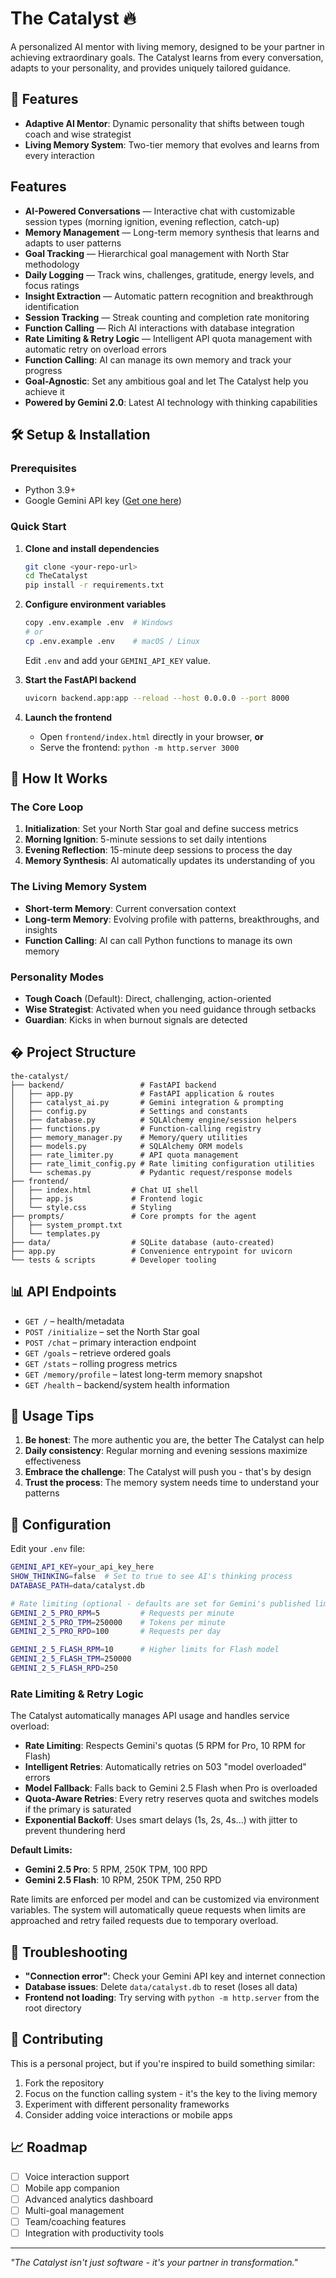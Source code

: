 # The Catalyst 🔥

A personalized AI mentor with living memory, designed to be your partner in achieving extraordinary goals. The Catalyst learns from every conversation, adapts to your personality, and provides uniquely tailored guidance.

## 🚀 Features

-   **Adaptive AI Mentor**: Dynamic personality that shifts between tough coach and wise strategist
-   **Living Memory System**: Two-tier memory that evolves and learns from every interaction

## Features

-   **AI-Powered Conversations** — Interactive chat with customizable session types (morning ignition, evening reflection, catch-up)
-   **Memory Management** — Long-term memory synthesis that learns and adapts to user patterns
-   **Goal Tracking** — Hierarchical goal management with North Star methodology
-   **Daily Logging** — Track wins, challenges, gratitude, energy levels, and focus ratings
-   **Insight Extraction** — Automatic pattern recognition and breakthrough identification
-   **Session Tracking** — Streak counting and completion rate monitoring
-   **Function Calling** — Rich AI interactions with database integration
-   **Rate Limiting & Retry Logic** — Intelligent API quota management with automatic retry on overload errors
-   **Function Calling**: AI can manage its own memory and track your progress
-   **Goal-Agnostic**: Set any ambitious goal and let The Catalyst help you achieve it
-   **Powered by Gemini 2.0**: Latest AI technology with thinking capabilities

## 🛠️ Setup & Installation

### Prerequisites

-   Python 3.9+
-   Google Gemini API key ([Get one here](https://aistudio.google.com/app/apikey))

### Quick Start

1. **Clone and install dependencies**

    ```bash
    git clone <your-repo-url>
    cd TheCatalyst
    pip install -r requirements.txt
    ```

2. **Configure environment variables**

    ```bash
    copy .env.example .env  # Windows
    # or
    cp .env.example .env    # macOS / Linux
    ```

    Edit `.env` and add your `GEMINI_API_KEY` value.

3. **Start the FastAPI backend**

    ```bash
    uvicorn backend.app:app --reload --host 0.0.0.0 --port 8000
    ```

4. **Launch the frontend**

    - Open `frontend/index.html` directly in your browser, **or**
    - Serve the frontend: `python -m http.server 3000`

## 🧠 How It Works

### The Core Loop

1. **Initialization**: Set your North Star goal and define success metrics
2. **Morning Ignition**: 5-minute sessions to set daily intentions
3. **Evening Reflection**: 15-minute deep sessions to process the day
4. **Memory Synthesis**: AI automatically updates its understanding of you

### The Living Memory System

-   **Short-term Memory**: Current conversation context
-   **Long-term Memory**: Evolving profile with patterns, breakthroughs, and insights
-   **Function Calling**: AI can call Python functions to manage its own memory

### Personality Modes

-   **Tough Coach** (Default): Direct, challenging, action-oriented
-   **Wise Strategist**: Activated when you need guidance through setbacks
-   **Guardian**: Kicks in when burnout signals are detected

## �️ Project Structure

```
the-catalyst/
├── backend/                 # FastAPI backend
│   ├── app.py               # FastAPI application & routes
│   ├── catalyst_ai.py       # Gemini integration & prompting
│   ├── config.py            # Settings and constants
│   ├── database.py          # SQLAlchemy engine/session helpers
│   ├── functions.py         # Function-calling registry
│   ├── memory_manager.py    # Memory/query utilities
│   ├── models.py            # SQLAlchemy ORM models
│   ├── rate_limiter.py      # API quota management
│   ├── rate_limit_config.py # Rate limiting configuration utilities
│   └── schemas.py           # Pydantic request/response models
├── frontend/
│   ├── index.html         # Chat UI shell
│   ├── app.js             # Frontend logic
│   └── style.css          # Styling
├── prompts/               # Core prompts for the agent
│   ├── system_prompt.txt
│   └── templates.py
├── data/                  # SQLite database (auto-created)
├── app.py                 # Convenience entrypoint for uvicorn
└── tests & scripts        # Developer tooling
```

## 📊 API Endpoints

-   `GET /` – health/metadata
-   `POST /initialize` – set the North Star goal
-   `POST /chat` – primary interaction endpoint
-   `GET /goals` – retrieve ordered goals
-   `GET /stats` – rolling progress metrics
-   `GET /memory/profile` – latest long-term memory snapshot
-   `GET /health` – backend/system health information

## 🎯 Usage Tips

1. **Be honest**: The more authentic you are, the better The Catalyst can help
2. **Daily consistency**: Regular morning and evening sessions maximize effectiveness
3. **Embrace the challenge**: The Catalyst will push you - that's by design
4. **Trust the process**: The memory system needs time to understand your patterns

## 🔧 Configuration

Edit your `.env` file:

```bash
GEMINI_API_KEY=your_api_key_here
SHOW_THINKING=false  # Set to true to see AI's thinking process
DATABASE_PATH=data/catalyst.db

# Rate limiting (optional - defaults are set for Gemini's published limits)
GEMINI_2_5_PRO_RPM=5         # Requests per minute
GEMINI_2_5_PRO_TPM=250000    # Tokens per minute
GEMINI_2_5_PRO_RPD=100       # Requests per day

GEMINI_2_5_FLASH_RPM=10      # Higher limits for Flash model
GEMINI_2_5_FLASH_TPM=250000
GEMINI_2_5_FLASH_RPD=250
```

### Rate Limiting & Retry Logic

The Catalyst automatically manages API usage and handles service overload:

-   **Rate Limiting**: Respects Gemini's quotas (5 RPM for Pro, 10 RPM for Flash)
-   **Intelligent Retries**: Automatically retries on 503 "model overloaded" errors
-   **Model Fallback**: Falls back to Gemini 2.5 Flash when Pro is overloaded
-   **Quota-Aware Retries**: Every retry reserves quota and switches models if the primary is saturated
-   **Exponential Backoff**: Uses smart delays (1s, 2s, 4s...) with jitter to prevent thundering herd

**Default Limits:**

-   **Gemini 2.5 Pro**: 5 RPM, 250K TPM, 100 RPD
-   **Gemini 2.5 Flash**: 10 RPM, 250K TPM, 250 RPD

Rate limits are enforced per model and can be customized via environment variables. The system will automatically queue requests when limits are approached and retry failed requests due to temporary overload.

## 🚨 Troubleshooting

-   **"Connection error"**: Check your Gemini API key and internet connection
-   **Database issues**: Delete `data/catalyst.db` to reset (loses all data)
-   **Frontend not loading**: Try serving with `python -m http.server` from the root directory

## 🤝 Contributing

This is a personal project, but if you're inspired to build something similar:

1. Fork the repository
2. Focus on the function calling system - it's the key to the living memory
3. Experiment with different personality frameworks
4. Consider adding voice interactions or mobile apps

## 📈 Roadmap

-   [ ] Voice interaction support
-   [ ] Mobile app companion
-   [ ] Advanced analytics dashboard
-   [ ] Multi-goal management
-   [ ] Team/coaching features
-   [ ] Integration with productivity tools

---

_"The Catalyst isn't just software - it's your partner in transformation."_
